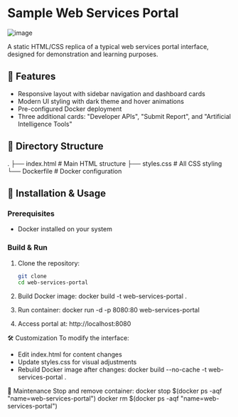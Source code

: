 # Sample Web Services Portal
![image](https://github.com/user-attachments/assets/114add8f-0e85-4cc6-961d-b4fea196e80b)

A static HTML/CSS replica of a typical web services portal interface, designed for demonstration and learning purposes.

## 🌟 Features
- Responsive layout with sidebar navigation and dashboard cards
- Modern UI styling with dark theme and hover animations
- Pre-configured Docker deployment
- Three additional cards: "Developer APIs", "Submit Report", and "Artificial Intelligence Tools"

## 📁 Directory Structure
.
├── index.html # Main HTML structure
├── styles.css # All CSS styling
└── Dockerfile # Docker configuration


## 🚀 Installation & Usage

### Prerequisites
- Docker installed on your system

### Build & Run
1. Clone the repository:
   ```bash
   git clone
   cd web-services-portal

2. Build Docker image:
docker build -t web-services-portal .

3. Run container:
docker run -d -p 8080:80 web-services-portal

4. Access portal at:
http://localhost:8080

🛠️ Customization
To modify the interface:

- Edit index.html for content changes
- Update styles.css for visual adjustments
- Rebuild Docker image after changes:
docker build --no-cache -t web-services-portal .

🧹 Maintenance
Stop and remove container:
docker stop $(docker ps -aqf "name=web-services-portal")
docker rm $(docker ps -aqf "name=web-services-portal")

